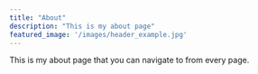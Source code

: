 ```yaml
---
title: "About"
description: "This is my about page"
featured_image: '/images/header_example.jpg'
---
```

This is my about page that you can navigate to 
from every page. 